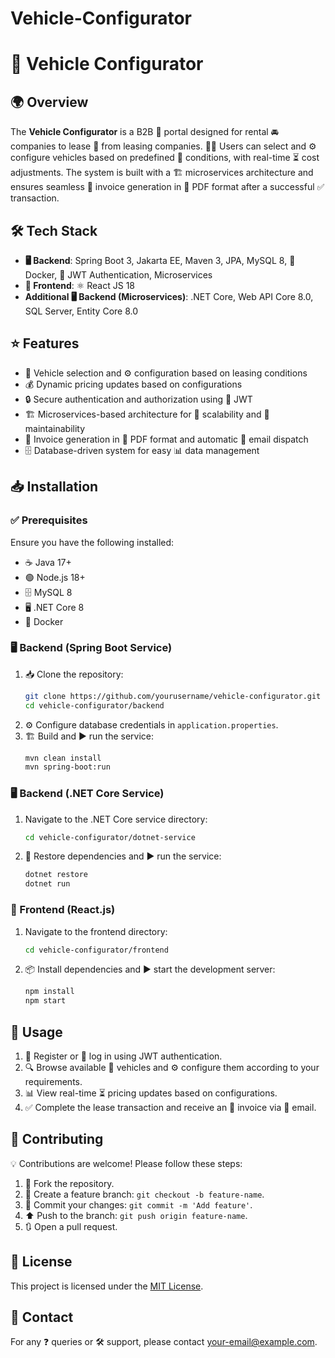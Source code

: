 # Vehicle-Configurator
# 🚗 Vehicle Configurator

## 🌍 Overview
The **Vehicle Configurator** is a B2B 🏢 portal designed for rental 🚘 companies to lease 🚙 from leasing companies. 🧑‍💻 Users can select and ⚙️ configure vehicles based on predefined 📜 conditions, with real-time ⏳ cost adjustments. The system is built with a 🏗️ microservices architecture and ensures seamless 🧾 invoice generation in 📄 PDF format after a successful ✅ transaction.

## 🛠️ Tech Stack
- **🖥️ Backend**: Spring Boot 3, Jakarta EE, Maven 3, JPA, MySQL 8, 🐳 Docker, 🔑 JWT Authentication, Microservices
- **🎨 Frontend**: ⚛️ React JS 18
- **Additional 🖥️ Backend (Microservices)**: .NET Core, Web API Core 8.0, SQL Server, Entity Core 8.0

## ⭐ Features
- 🚙 Vehicle selection and ⚙️ configuration based on leasing conditions
- 💰 Dynamic pricing updates based on configurations
- 🔒 Secure authentication and authorization using 🔑 JWT
- 🏗️ Microservices-based architecture for 📏 scalability and 🔧 maintainability
- 🧾 Invoice generation in 📄 PDF format and automatic 📧 email dispatch
- 🗄️ Database-driven system for easy 📊 data management

## 📥 Installation
### ✅ Prerequisites
Ensure you have the following installed:
- ☕ Java 17+
- 🟢 Node.js 18+
- 🗄️ MySQL 8
- 🖥️ .NET Core 8
- 🐳 Docker

### 🖥️ Backend (Spring Boot Service)
1. 📥 Clone the repository:
   ```sh
   git clone https://github.com/yourusername/vehicle-configurator.git
   cd vehicle-configurator/backend
   ```
2. ⚙️ Configure database credentials in `application.properties`.
3. 🏗️ Build and ▶️ run the service:
   ```sh
   mvn clean install
   mvn spring-boot:run
   ```

### 🖥️ Backend (.NET Core Service)
1. Navigate to the .NET Core service directory:
   ```sh
   cd vehicle-configurator/dotnet-service
   ```
2. 🔄 Restore dependencies and ▶️ run the service:
   ```sh
   dotnet restore
   dotnet run
   ```

### 🎨 Frontend (React.js)
1. Navigate to the frontend directory:
   ```sh
   cd vehicle-configurator/frontend
   ```
2. 📦 Install dependencies and ▶️ start the development server:
   ```sh
   npm install
   npm start
   ```

## 🚀 Usage
1. 📝 Register or 🔑 log in using JWT authentication.
2. 🔍 Browse available 🚗 vehicles and ⚙️ configure them according to your requirements.
3. 📊 View real-time ⏳ pricing updates based on configurations.
4. ✅ Complete the lease transaction and receive an 🧾 invoice via 📧 email.



## 🤝 Contributing
💡 Contributions are welcome! Please follow these steps:
1. 🍴 Fork the repository.
2. 🌱 Create a feature branch: `git checkout -b feature-name`.
3. 💾 Commit your changes: `git commit -m 'Add feature'`.
4. ⬆️ Push to the branch: `git push origin feature-name`.
5. 🔃 Open a pull request.

## 📜 License
This project is licensed under the [MIT License](LICENSE).

## 📩 Contact
For any ❓ queries or 🛠️ support, please contact [your-email@example.com](mailto:your-email@example.com).

